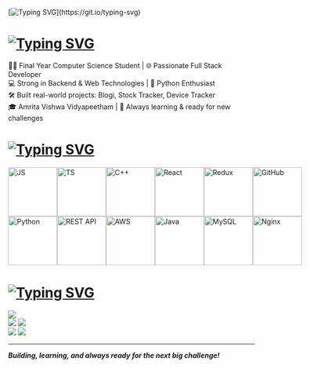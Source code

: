 [![Typing SVG](https://readme-typing-svg.demolab.com?font=Aptos&weight=300&size=30&duration=5000&pause=1000&color=37C0C9&center=false&vCenter=true&random=true&width=435&lines=Hi!)](https://git.io/typing-svg)

# [![Typing SVG](https://readme-typing-svg.demolab.com?font=Aptos&weight=300&size=30&duration=2000&pause=100&color=FFFFFF&center=false&repeat=true&random=true&width=435&lines=%F0%9F%92%AB+About+me%3A)](https://git.io/typing-svg)

👨‍💻 Final Year Computer Science Student | 🌐 Passionate Full Stack Developer  
💻 Strong in Backend & Web Technologies | 🐍 Python Enthusiast  
🛠️ Built real-world projects: Blogi, Stock Tracker, Device Tracker  
🎓 Amrita Vishwa Vidyapeetham | 🌱 Always learning & ready for new challenges

# [![Typing SVG](https://readme-typing-svg.demolab.com?font=Aptos&weight=300&size=30&duration=2000&pause=100&color=FFFFFF&center=false&repeat=true&random=true&width=435&lines=%F0%9F%92%BB+Tech+Stack%3A)](https://git.io/typing-svg)

<div style="display: flex; align-items: flex-start;">
  <img src="https://techstack-generator.vercel.app/js-icon.svg" alt="JS" width="100" height="100" />
  <img src="https://techstack-generator.vercel.app/ts-icon.svg" alt="TS" width="100" height="100" />
  <img src="https://techstack-generator.vercel.app/cpp-icon.svg" alt="C++" width="100" height="100" />
  <img src="https://techstack-generator.vercel.app/react-icon.svg" alt="React" width="100" height="100" />
  <img src="https://techstack-generator.vercel.app/redux-icon.svg" alt="Redux" width="100" height="100" />
  <img src="https://techstack-generator.vercel.app/github-icon.svg" alt="GitHub" width="100" height="100" />
</div>
<div style="display: flex; align-items: flex-start;">
  <img src="https://techstack-generator.vercel.app/python-icon.svg" alt="Python" width="100" height="100" />
  <img src="https://techstack-generator.vercel.app/restapi-icon.svg" alt="REST API" width="100" height="100" />
  <img src="https://techstack-generator.vercel.app/aws-icon.svg" alt="AWS" width="100" height="100" />
  <img src="https://techstack-generator.vercel.app/java-icon.svg" alt="Java" width="100" height="100" />
  <img src="https://techstack-generator.vercel.app/mysql-icon.svg" alt="MySQL" width="100" height="100" />
  <img src="https://techstack-generator.vercel.app/nginx-icon.svg" alt="Nginx" width="100" height="100" />
</div>

# [![Typing SVG](https://readme-typing-svg.demolab.com?font=Aptos&weight=300&size=30&duration=2000&pause=100&color=FFFFFF&repeat=true&random=true&width=435&lines=%F0%9F%93%8A+GitHub+Stats%3A)](https://git.io/typing-svg)
![](http://github-profile-summary-cards.vercel.app/api/cards/profile-details?username=aloukikjoshi&theme=github_dark)<br/>
![](http://github-profile-summary-cards.vercel.app/api/cards/repos-per-language?username=aloukikjoshi&theme=github_dark)
![](http://github-profile-summary-cards.vercel.app/api/cards/most-commit-language?username=aloukikjoshi&theme=github_dark)<br/>
![](http://github-profile-summary-cards.vercel.app/api/cards/stats?username=aloukikjoshi&theme=github_dark)
![](http://github-profile-summary-cards.vercel.app/api/cards/productive-time?username=aloukikjoshi&theme=github_dark&utcOffset=5.30)

---

**_Building, learning, and always ready for the next big challenge!_**
